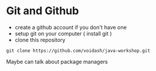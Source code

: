 # Git and Github  

- create a github account if you don't have one
- setup git on your computer ( install git )
- clone this repository  

```
git clone https://github.com/voidash/java-workshop.git
```

Maybe can talk about package managers


